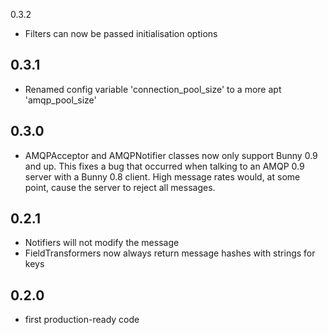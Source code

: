 0.3.2
- Filters can now be passed initialisation options


0.3.1
-----------
- Renamed config variable 'connection_pool_size' to a more apt 'amqp_pool_size'


0.3.0
-----------
- AMQPAcceptor and AMQPNotifier classes now only support Bunny 0.9 and up.
  This fixes a bug that occurred when talking to an AMQP 0.9 server with a Bunny 0.8 client.
  High message rates would, at some point, cause the server to reject all messages.


0.2.1
-----------
- Notifiers will not modify the message
- FieldTransformers now always return message hashes with strings for keys


0.2.0
-----------
- first production-ready code
